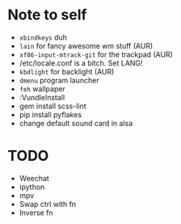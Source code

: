 Note to self
=========
- `xbindkeys` duh
- `lain` for fancy awesome wm stuff (AUR)
- `xf86-input-mtrack-git` for the trackpad (AUR)
- /etc/locale.conf is a bitch. Set LANG!
- `kbdlight` for backlight (AUR)
- `dmenu` program launcher
- `feh` wallpaper 
- :VundleInstall
- gem install scss-lint
- pip install pyflakes
- change default sound card in alsa

TODO
=========
- Weechat
- ipython
- mpv
- Swap ctrl with fn
- Inverse fn
